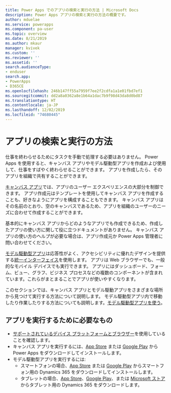 ```yaml
---
title: Power Apps でのアプリの検索と実行の方法 | Microsoft Docs
description: Power Apps アプリの検索と実行の方法の概要です。
author: mduelae
ms.service: powerapps
ms.component: pa-user
ms.topic: overview
ms.date: 8/21/2019
ms.author: mkaur
manager: kvivek
ms.custom: ''
ms.reviewer: ''
ms.assetid: ''
search.audienceType:
- enduser
search.app:
- PowerApps
- D365CE
ms.openlocfilehash: 246b147ff55a7959f7ee2f2cdfa1a1e01fbd7ef1
ms.sourcegitcommit: dd2a8a0362a8e1b64a1dac7b9f98d43da8d0bd87
ms.translationtype: HT
ms.contentlocale: ja-JP
ms.lasthandoff: 12/02/2019
ms.locfileid: "74680445"
---
```

# <a name="how-do-i-find-and-run-apps"></a>アプリの検索と実行の方法

仕事を終わらせるためにタスクを手動で処理する必要はありません。 Power Apps を使用すると、キャンバス アプリやモデル駆動型アプリを作成および使用して、仕事をすばやく終わらせることができます。 アプリを作成したら、そのアプリを組織で共有することができます。 

[キャンバス アプリ](/powerapps/maker/canvas-apps/getting-started)では、アプリのユーザー エクスペリエンスの大部分を制御できます。 アプリ作成元はテンプレートを使用してキャンバス アプリを作成することも、好きなようにアプリを構成することもできます。 キャンバス アプリはその名前のとおり、空のキャンバスであるため、アプリを組織のユーザーのニーズに合わせて作成することができます。

基本的にキャンバス アプリからどのようなアプリでも作成できるため、作成したアプリの使い方に関して役に立つドキュメントがありません。 キャンバス アプリの使い方のヘルプが必要な場合は、アプリ作成元か Power Apps 管理者に問い合わせてください。

[モデル駆動型アプリ](/powerapps/maker/model-driven-apps/model-driven-app-overview)は応答性がよく、アクセシビリティに優れたデザインを提供する[統一インターフェイス](unified-interface.md)を使用します。 アプリは Web ブラウザーでも、一般的なモバイル デバイスでも実行できます。 アプリにはダッシュボード、フォーム、ビュー、グラフ、ビジネス プロセスなどの複数のコンポーネントが含まれています。これらがまとまることでアプリが使いやすくなります。

このセクションでは、キャンバス アプリとモデル駆動アプリをさまざまな場所から見つけて実行する方法について説明します。 モデル駆動型アプリ内で移動したり作業したりする方法についても説明します。[モデル駆動型アプリを使う](use-model-driven-apps.md)。


## <a name="whats-required-to-run-apps"></a>アプリを実行するために必要なもの
- [サポートされているデバイス プラットフォームとブラウザー](../maker/canvas-apps/limits-and-config.md)を使用していることを確認します。
- キャンバス アプリを実行するには、[App Store](https://itunes.apple.com/app/powerapps/id1047318566?mt=8) または [Google Play](https://play.google.com/store/apps/details?id=com.microsoft.msapps) から Power Apps をダウンロードしてインストールします。
- モデル駆動型アプリを実行するには:
    - スマートフォンの場合、[App Store](https://itunes.apple.com/app/dynamics-crm-for-phones/id1003997947?ls=1&mt=8) または [Google Play](https://play.google.com/store/apps/details?id=com.microsoft.crm.crmphone) からスマートフォン用の Dynamics 365 をダウンロードしてインストールします。 
    - タブレットの場合、[App Store](https://itunes.apple.com/app/microsoft-dynamics-crm/id678800460?mt=8)、[Google Play](https://play.google.com/store/apps/details?id=com.microsoft.crm.crmtablet)、または [Microsoft ストア](https://www.microsoft.com/store/p/microsoft-dynamics-365/9nblggh4rfqp)からタブレット用の Dynamics 365 をダウンロードします。
